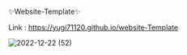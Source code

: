 ✨Website-Template✨

Link : https://yugi71120.github.io/website-Template

![2022-12-22 (52)](https://user-images.githubusercontent.com/86682458/209202126-f7190229-f658-45ef-864a-cf09e99daa6b.png)
